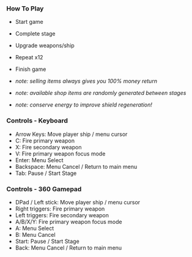 ### How To Play ###

  * Start game
  * Complete stage
  * Upgrade weapons/ship
  * Repeat x12
  * Finish game

  * _note: selling items always gives you 100% money return_
  * _note: available shop items are randomly generated between stages_
  * _note: conserve energy to improve shield regeneration!_

### Controls - Keyboard ###

  * Arrow Keys: Move player ship / menu cursor
  * C: Fire primary weapon
  * X: Fire secondary weapon
  * V: Fire primary weapon focus mode
  * Enter: Menu Select
  * Backspace: Menu Cancel / Return to main menu
  * Tab: Pause / Start Stage

### Controls - 360 Gamepad ###

  * DPad / Left stick: Move player ship / menu cursor
  * Right triggers: Fire primary weapon
  * Left triggers: Fire secondary weapon
  * A/B/X/Y: Fire primary weapon focus mode
  * A: Menu Select
  * B: Menu Cancel
  * Start: Pause / Start Stage
  * Back: Menu Cancel / Return to main menu